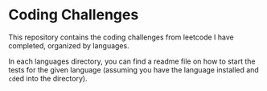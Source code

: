 # Coding Challenges

This repository contains the coding challenges from leetcode I have completed, organized by languages.

In each languages directory, you can find a readme file on how to start the tests for the given language (assuming you have the language installed and `cd`ed into the directory).
